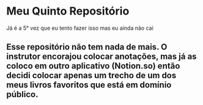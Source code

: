 # Meu Quinto Repositório
Já é a 5° vez que eu tento fazer isso mas eu ainda não caí

## Esse repositório não tem nada de mais. O instrutor encorajou colocar anotações, mas já as coloco em outro aplicativo (Notion.so) então decidi colocar apenas um trecho de um dos meus livros favoritos que está em domínio público.
